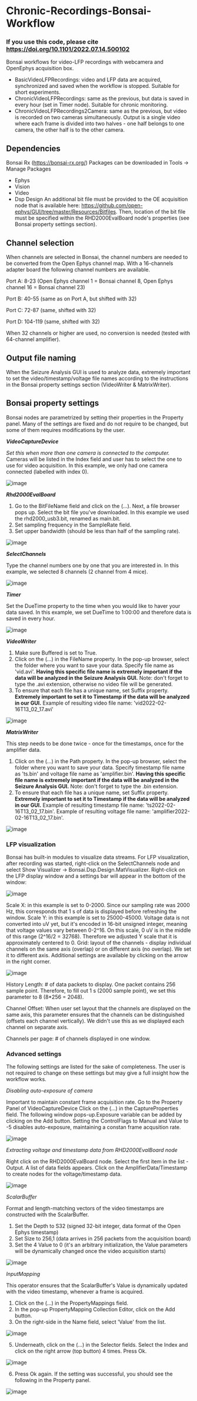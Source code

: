 # Chronic-Recordings-Bonsai-Workflow

### If you use this code, please cite https://doi.org/10.1101/2022.07.14.500102

Bonsai workflows for video-LFP recordings with webcamera and OpenEphys acquisition box. 
* BasicVideoLFPRecordings: video and LFP data are acquired, synchronized and saved when the workflow is stopped. Suitable for short experiments.
* ChronicVideoLFPRecordings: same as the previous, but data is saved in every hour (set in Timer node). Suitable for chronic monitoring.
* ChronicVideoLFPRecordings2Camera: same as the previous, but video is recorded on two cameras simultaneously. Output is a single video where each frame is divided into two halves - one half belongs to one camera, the other half is to the other camera.

## Dependencies 
Bonsai Rx (https://bonsai-rx.org/)
Packages can be downloaded in Tools -> Manage Packages
* Ephys
* Vision
* Video
* Dsp Design
An additional bit file must be provided to the OE acquisition node that is available here: https://github.com/open-ephys/GUI/tree/master/Resources/Bitfiles. Then, location of the bit file must be specified within the RHD2000EvalBoard node's properties (see Bonsai property settings section).

## Channel selection
When channels are selected in Bonsai, the channel numbers are needed to be converted from the Open Ephys channel map. With a 16-channels adapter board the following channel numbers are available.

Port A: 8-23 (Open Ephys channel 1 = Bonsai channel 8, Open Ephys channel 16 = Bonsai channel 23)

Port B: 40-55 (same as on Port A, but shifted with 32)

Port C: 72-87 (same, shifted with 32)

Port D: 104-119 (same, shifted with 32)

When 32 channels or higher are used, no conversion is needed (tested with 64-channel amplifier).

## Output file naming

When the Seizure Analysis GUI is used to analyze data, extremely important to set the video/timestamp/voltage file names according to the instructions in the Bonsai property settings section (VideoWriter & MatrixWriter).


## Bonsai property settings
Bonsai nodes are parametrized by setting their properties in the Property panel. Many of the settings are fixed and do not require to be changed, but some of them requires modifications by the user. 

**_VideoCaptureDevice_**

*Set this when more than one camera is connected to the computer.* Cameras will be listed in the Index field and user has to select the one to use for video acquisition. In this example, we only had one camera connected (labelled with index 0).

![image](https://user-images.githubusercontent.com/94412124/171449218-e4c107af-69fc-49d3-8633-6a989563b79f.png)

**_Rhd2000EvalBoard_**
1. Go to the BitFileName field and click on the (...). Next, a file browser pops up. Select the bit file you've downloaded. In this example we used the rhd2000_usb3.bit, renamed as main.bit.
2. Set sampling frequency in the SampleRate field.
3. Set upper bandwidth (should be less than half of the sampling rate).

![image](https://user-images.githubusercontent.com/94412124/179416993-27ee8af9-e212-405d-ba27-52506436ca52.png)


**_SelectChannels_**

Type the channel numbers one by one that you are interested in. In this example, we selected 8 channels (2 channel from 4 mice).

![image](https://user-images.githubusercontent.com/94412124/171457983-563d9cd9-575c-4def-a33e-f1084acd4376.png)

**_Timer_**

Set the DueTime property to the time when you would like to haver your data saved. In this example, we set DueTime to 1:00:00 and therefore data is saved in every hour.

![image](https://user-images.githubusercontent.com/94412124/171460182-914ed102-94cc-42b9-898e-96b713e4d839.png)


**_VideoWriter_**

1. Make sure Buffered is set to True.
2. Click on the (...) in the FileName property. In the pop-up browser, select the folder where you want to save your data. Specify file name as 'vid.avi'. **Having this specific file name is extremely important if the data will be analyzed in the Seizure Analysis GUI.** Note: don't forget to type the .avi extension, otherwise no video file will be generated.
3. To ensure that each file has a unique name, set Suffix property. **Extremely important to set it to Timestamp if the data will be analyzed in our GUI.**
Example of resulting video file name: 'vid2022-02-16T13_02_17.avi' 

![image](https://user-images.githubusercontent.com/94412124/171464450-905f8a88-88d9-4ded-ba1c-cbb027c815d6.png)



**_MatrixWriter_**

This step needs to be done twice - once for the timestamps, once for the amplifier data. 
1. Click on the (...) in the Path property. In the pop-up browser, select the folder where you want to save your data. Specify timestamp file name as 'ts.bin' and voltage file name as 'amplifier.bin'. **Having this specific file name is extremely important if the data will be analyzed in the Seizure Analysis GUI.** Note: don't forget to type the .bin extension.
2. To ensure that each file has a unique name, set Suffix property. **Extremely important to set it to Timestamp if the data will be analyzed in our GUI.**
Example of resulting timestamp file name: 'ts2022-02-16T13_02_17.bin'.
Example of resulting voltage file name: 'amplifier2022-02-16T13_02_17.bin'.


![image](https://user-images.githubusercontent.com/94412124/171470133-fc7fe75a-2445-41d1-bbf0-e568822ac92e.png)

### LFP visualization
Bonsai has built-in modules to visualize data streams. For LFP visualization, after recording was started, right-click on the SelectChannels node and select Show Visualizer -> Bonsai.Dsp.Design.MatVisualizer.  Right-click on the LFP display window and a settings bar will appear in the bottom of the window:

![image](https://user-images.githubusercontent.com/94412124/171476116-aa490dc5-5d95-4767-8467-977e82f8cb57.png)

Scale X: in this example is set to 0-2000. Since our sampling rate was 2000 Hz, this corresponds that 1 s of data is displayed before refreshing the window.
Scale Y: in this example is set to 25000-45000. Voltage data is not converted into uV yet, but it's encoded in 16-bit unsigned integer, meaning that voltage values vary between 0-2^16. On this scale, 0 uV is in the middle of this range (2^16/2 = 32768). Therefore we adjusted Y scale that it is approximately centered to 0.
Grid: layout of the channels - display individual channels on the same axis (overlap) or on different axis (no overlap). We set it to different axis.
Additional settings are available by clicking on the arrow in the right corner.

![image](https://user-images.githubusercontent.com/94412124/171477518-af3c3894-99fa-47c7-872e-8bd6bfbfa083.png)

History Length: # of data packets to display. One packet contains 256 sample point. Therefore, to fill out 1 s (2000 sample point), we set this parameter to 8 (8*256 = 2048).

Channel Offset: When user set layout that the channels are displayed on the same axis, this parameter ensures that the channels can be distinguished (offsets each channel vertically). We didn't use this as we displayed each channel on separate axis. 

Channels per page: # of channels displayed in one window. 


### Advanced settings

The following settings are listed for the sake of completeness. The user is not required to change on these settings but may give a full insight how the workflow works.

*Disabling auto-exposure of camera* 

Important to maintain constant frame acquisition rate. Go to the Property Panel of VideoCaptureDevice Click on the (...) in the CaptureProperties field. The following window pops-up.Exposure variable can be added by clicking on the Add button. Setting the ControlFlags to Manual and Value to -5 disables auto-exposure, maintaining a constan frame acqusition rate.

![image](https://user-images.githubusercontent.com/94412124/171451871-9f3b1e03-8a66-40bb-a838-ec3008bb2b4b.png)


*Extracting voltage and timestamp data from RHD2000EvalBoard node*

Right click on the RHD2000EvalBoard node. Select the first item in the list - Output. A list of data fields appears. Click on the AmplifierData/Timestamp to create nodes for the voltage/timestamp data.

![image](https://user-images.githubusercontent.com/94412124/171456707-badb6d05-7cf7-405e-8538-f2971eeee5d8.png)

*ScalarBuffer*

Format and length-matching vectors of the video timestamps are constructed with the ScalarBuffer.
1. Set the Depth to S32 (signed 32-bit integer, data format of the Open Ephys timestamp)
2. Set Size to 256,1 (data arrives in 256 packets from the acquisition board)
3. Set the 4 Value to 0 (it's an arbitrary initialization, the Value parameters will be dynamically changed once the video acquisition starts)

![image](https://user-images.githubusercontent.com/94412124/171472265-bdd613b7-4db4-4332-9a7c-71da4838273f.png)

*InputMapping*

This operator ensures that the ScalarBuffer's Value is dynamically updated with the video timestamp, whenever a frame is acquired.
1. Click on the (...) in the PropertyMappings field.
2. In the pop-up PropertyMapping Collection Editor, click on the Add button.
3. On the right-side in the Name field, select 'Value' from the list.

![image](https://user-images.githubusercontent.com/94412124/171474684-3cb25c1a-4881-4e65-9625-81072f4600f8.png)


5. Underneath, click on the (...)  in the Selector fields. Select the Index and click on the right arrow (top button) 4 times. Press Ok.

![image](https://user-images.githubusercontent.com/94412124/171474580-bafc5ee2-58f0-4812-8ec1-f759be86f892.png)

6. Press Ok again. If the setting was successful, you should see the following in the Property panel.

![image](https://user-images.githubusercontent.com/94412124/171475037-b078260e-615b-454f-b870-1894bb8971d2.png)








